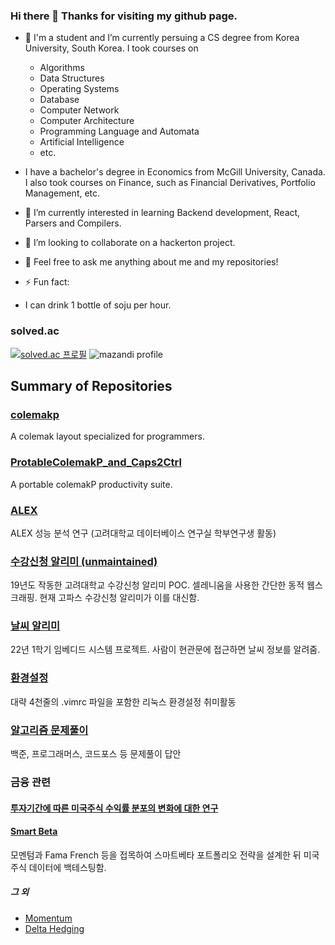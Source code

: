 ### Hi there 👋 Thanks for visiting my github page.

<!--
**dqgthb/dqgthb** is a ✨ _special_ ✨ repository because its `README.md` (this file) appears on your GitHub profile.

Here are some ideas to get you started:
- 🔭 I’m currently working on ...
- 🌱 I’m currently learning ...
- 👯 I’m looking to collaborate on ...
- 🤔 I’m looking for help with ...
- 💬 Ask me about ...
- 📫 How to reach me: ...
- 😄 Pronouns: ...
- ⚡ Fun fact: ...
-->

- 🔭 I'm a student and I’m currently persuing a CS degree from Korea University, South Korea. I took courses on
  - Algorithms
  - Data Structures
  - Operating Systems
  - Database
  - Computer Network
  - Computer Architecture
  - Programming Language and Automata
  - Artificial Intelligence
  - etc.
- I have a bachelor's degree in Economics from McGill University, Canada. I also took courses on Finance, such as Financial Derivatives, Portfolio Management, etc.
- 🌱 I’m currently interested in learning Backend development, React, Parsers and Compilers.
- 👯 I’m looking to collaborate on a hackerton project.


- 💬 Feel free to ask me anything about me and my repositories!
- ⚡ Fun fact: 
* I can drink 1 bottle of soju per hour.

### solved.ac
[![solved.ac
프로필](http://mazassumnida.wtf/api/v2/generate_badge?boj=dkbkjn)](https://solved.ac/dkbkjn)
![mazandi profile](http://mazandi.herokuapp.com/api?handle=dkbkjn&theme=warm)

## Summary of Repositories
### [colemakp](https://github.com/dqgthb/colemakp)
A colemak layout specialized for programmers.

### [ProtableColemakP_and_Caps2Ctrl](https://github.com/dqgthb/PortableColemakP_and_Caps2Ctrl)
A portable colemakP productivity suite.

### [ALEX](https://github.com/dqgthb/ALEX)
ALEX 성능 분석 연구 (고려대학교 데이터베이스 연구실 학부연구생 활동)

### [수강신청 알리미 (unmaintained)](https://github.com/dqgthb/empty_slot_notifier)
19년도 작동한 고려대학교 수강신청 알리미 POC. 셀레니움을 사용한 간단한 동적 웹스크래핑. 현재 고파스 수강신청 알리미가 이를 대신함.

### [날씨 알리미](https://github.com/dqgthb/weatherNotifier)
22년 1학기 임베디드 시스템  프로젝트. 사람이 현관문에 접근하면 날씨 정보를 알려줌.

### [환경설정](https://github.com/dqgthb/dotfiles)
대략 4천줄의 .vimrc 파일을 포함한 리눅스 환경설정 취미활동

### [알고리즘 문제풀이](https://github.com/dqgthb/algorithms)
백준, 프로그래머스, 코드포스 등 문제풀이 답안

### 금융 관련
#### [투자기간에 따른 미국주식 수익률 분포의 변화에 대한 연구](https://github.com/dqgthb/skewnessInvestmentHorizon)
#### [Smart Beta](https://github.com/dqgthb/smartBeta)
모멘텀과 Fama French 등을 접목하여 스마트베타 포트폴리오 전략을 설계한 뒤 미국주식 데이터에 백테스팅함.

##### 그 외
- [Momentum](https://github.com/dqgthb/momentum)
- [Delta Hedging](https://github.com/dqgthb/delta_hedging)


